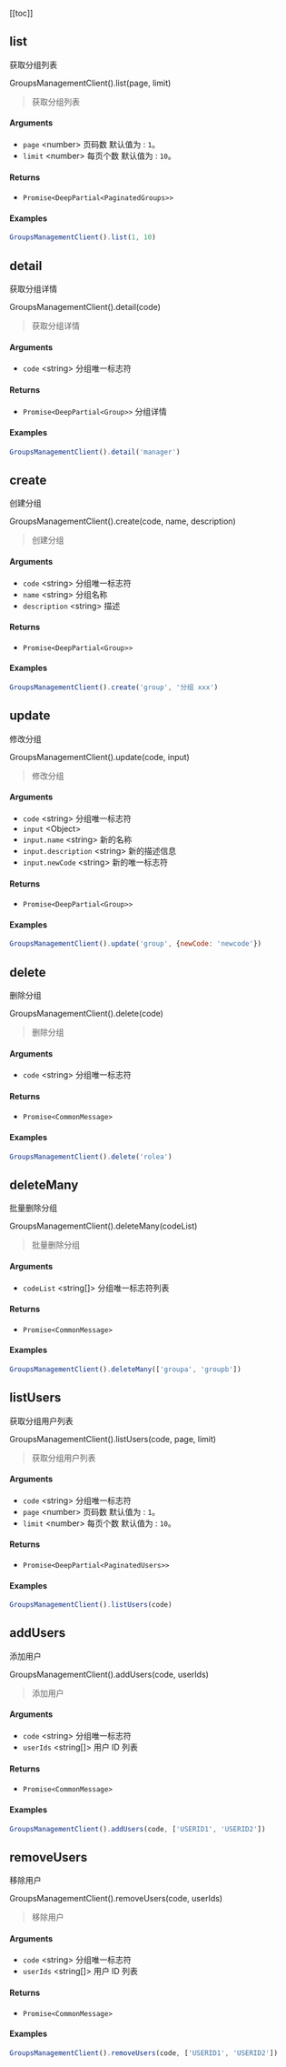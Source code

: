 [[toc]]


## list

获取分组列表

GroupsManagementClient().list(page, limit)

> 获取分组列表


#### Arguments

- `page` \<number\> 页码数 默认值为 : `1`。
- `limit` \<number\> 每页个数 默认值为 : `10`。

#### Returns

-  `Promise<DeepPartial<PaginatedGroups>>` 

#### Examples

```javascript
GroupsManagementClient().list(1, 10)
```
      

## detail

获取分组详情

GroupsManagementClient().detail(code)

> 获取分组详情


#### Arguments

- `code` \<string\> 分组唯一标志符 

#### Returns

-  `Promise<DeepPartial<Group>>` 分组详情

#### Examples

```javascript
GroupsManagementClient().detail('manager')
```
      

## create

创建分组

GroupsManagementClient().create(code, name, description)

> 创建分组


#### Arguments

- `code` \<string\> 分组唯一标志符 
- `name` \<string\> 分组名称 
- `description` \<string\> 描述 

#### Returns

-  `Promise<DeepPartial<Group>>` 

#### Examples

```javascript
GroupsManagementClient().create('group', '分组 xxx')
```
      

## update

修改分组

GroupsManagementClient().update(code, input)

> 修改分组


#### Arguments

- `code` \<string\> 分组唯一标志符 
- `input` \<Object\>  
- `input.name` \<string\> 新的名称 
- `input.description` \<string\> 新的描述信息 
- `input.newCode` \<string\> 新的唯一标志符 

#### Returns

-  `Promise<DeepPartial<Group>>` 

#### Examples

```javascript
GroupsManagementClient().update('group', {newCode: 'newcode'})
```
      

## delete

删除分组

GroupsManagementClient().delete(code)

> 删除分组


#### Arguments

- `code` \<string\> 分组唯一标志符 

#### Returns

-  `Promise<CommonMessage>` 

#### Examples

```javascript
GroupsManagementClient().delete('rolea')
```
      

## deleteMany

批量删除分组

GroupsManagementClient().deleteMany(codeList)

> 批量删除分组


#### Arguments

- `codeList` \<string[]\> 分组唯一标志符列表 

#### Returns

-  `Promise<CommonMessage>` 

#### Examples

```javascript
GroupsManagementClient().deleteMany(['groupa', 'groupb'])
```
      

## listUsers

获取分组用户列表

GroupsManagementClient().listUsers(code, page, limit)

> 获取分组用户列表


#### Arguments

- `code` \<string\> 分组唯一标志符 
- `page` \<number\> 页码数 默认值为 : `1`。
- `limit` \<number\> 每页个数 默认值为 : `10`。

#### Returns

-  `Promise<DeepPartial<PaginatedUsers>>` 

#### Examples

```javascript
GroupsManagementClient().listUsers(code)
```
      

## addUsers

添加用户

GroupsManagementClient().addUsers(code, userIds)

> 添加用户


#### Arguments

- `code` \<string\> 分组唯一标志符 
- `userIds` \<string[]\> 用户 ID 列表 

#### Returns

-  `Promise<CommonMessage>` 

#### Examples

```javascript
GroupsManagementClient().addUsers(code, ['USERID1', 'USERID2'])
```
      

## removeUsers

移除用户

GroupsManagementClient().removeUsers(code, userIds)

> 移除用户


#### Arguments

- `code` \<string\> 分组唯一标志符 
- `userIds` \<string[]\> 用户 ID 列表 

#### Returns

-  `Promise<CommonMessage>` 

#### Examples

```javascript
GroupsManagementClient().removeUsers(code, ['USERID1', 'USERID2'])
```
      